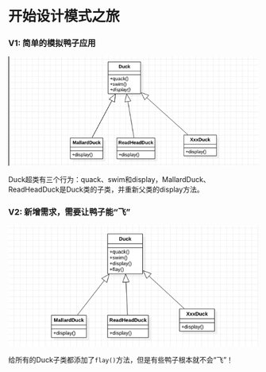 # 开始设计模式之旅

### V1: 简单的模拟鸭子应用

![原有需求](./imgs/原有需求.jpg)

Duck超类有三个行为：quack、swim和display，MallardDuck、ReadHeadDuck是Duck类的子类，并重新父类的display方法。

### V2: 新增需求，需要让鸭子能“飞”

![原有需求](./imgs/增加Flay.jpg)

给所有的Duck子类都添加了`flay()`方法，但是有些鸭子根本就不会“飞”！